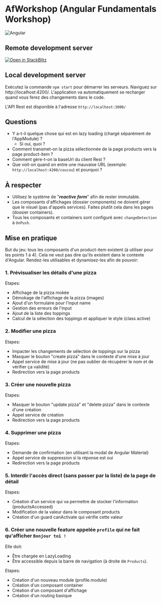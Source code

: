 # AfWorkshop (Angular Fundamentals Workshop)

![Angular](https://upload.wikimedia.org/wikipedia/commons/thumb/c/cf/Angular_full_color_logo.svg/240px-Angular_full_color_logo.svg.png)

## Remote development server

[![Open in StackBlitz](https://developer.stackblitz.com/img/open_in_stackblitz.svg)](https://stackblitz.com/github/gilsdav/af-workshop)

## Local development server

Exécutez la commande `npm start` pour démarrer les serveurs.
Naviguez sur http://localhost:4200/. L'application va automatiquement se recharger quand vous ferez des changements dans le code.

L'API Rest est disponible à l'adresse `http://localhost:3000/`

## Questions

* Y a-t-il quelque chose qui est en lazy loading (chargé séparément de l'AppModule) ?
  * Si oui, quoi ?
* Comment transmet-on la pizza sélectionnée de la page products vers la page product-item ?
* Comment gère-t-on la baseUrl du client Rest ?
* Que voit-on quand on entre une mauvaise URL (exemple: `http://localhost:4200/coucou`) et pourquoi ?

## À respecter

* Utilisez le système de "***reactive form***" afin de rester immutable.
* Les composants d'affichages (dossier components) ne doivent gérer que le visuel (pas d'appels services). Faites plutôt cela dans les pages (dossier containers).
* Tous les composants et containers sont configuré avec `changeDetection` à `OnPush`.

## Mise en pratique

But du jeu: tous les composants d'un product-item existent (à utiliser pour les points 1 à 4). Cela ne veut pas dire qu'ils existent dans le contexte d'Angular.
Rendez-les utilisables et dynamisez-les afin de pouvoir:

### 1. Prévisualiser les détails d'une pizza ###

Etapes:
  * Affichage de la pizza mokée
  * Démokage de l'affichage de la pizza (images)
  * Ajout d'un formulaire pour l'input name
  * Gestion des erreurs de l'input
  * Ajout de la liste des toppings
  * Calcul de la sélection des toppings et appliquer le style (class active)

### 2. Modifier une pizza ###

Etapes:
  * Impacter les changements de sélection de toppings sur la pizza
  * Masquer le bouton "create pizza" dans le contexte d'une mise à jour
  * Appel service de mise à jour (ne pas oublier de récupérer le nom et de vérifier ça validité)
  * Redirection vers la page products

### 3. Créer une nouvelle pizza ###

Etapes:
  * Masquer le bouton "update pizza" et "delete pizza" dans le contexte d'une création
  * Appel service de création
  * Redirection vers la page products

### 4. Supprimer une pizza ###

Etapes:
  * Demande de confirmation (en utilisant la modal de Angular Material)
  * Appel service de suppression si la réponse est oui
  * Redirection vers la page products

### 5. Interdir l'accès direct (sans passer par la liste) de la page de détail ###

Etapes:
  * Création d'un service qui va permettre de stocker l'information (productsAccessed)
  * Modification de la valeur dans le composant products
  * Création d'un guard canActivate qui vérifie cette valeur

### 6. Créer une nouvelle feature appelée `profile` qui ne fait qu'afficher `Bonjour toi !` ###

Elle doit:
  * Être chargée en LazyLoading
  * Être accessible depuis la barre de navigation (à droite de `Products`).

  Etapes:
  * Création d'un nouveau module (profile.module)
  * Création d'un composant container
  * Création d'un composant d'affichage
  * Création d'un routing basique

